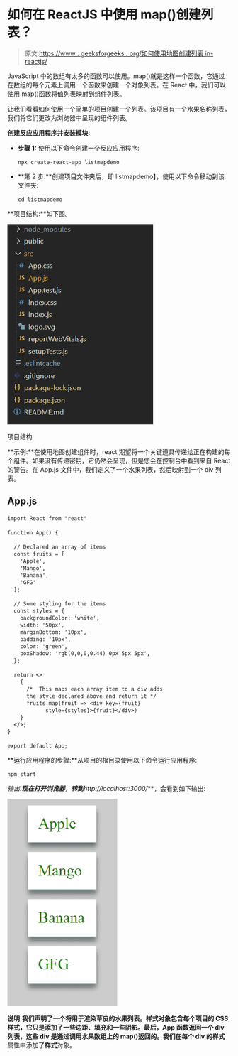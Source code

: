# 如何在 ReactJS 中使用 map()创建列表？

> 原文:[https://www . geeksforgeeks . org/如何使用地图创建列表 in-reactjs/](https://www.geeksforgeeks.org/how-to-use-map-to-create-lists-in-reactjs/)

JavaScript 中的数组有太多的函数可以使用。map()就是这样一个函数，它通过在数组的每个元素上调用一个函数来创建一个对象列表。在 React 中，我们可以使用 map()函数将值列表映射到组件列表。

让我们看看如何使用一个简单的项目创建一个列表。该项目有一个水果名称列表，我们将它们更改为浏览器中呈现的组件列表。

**创建反应应用程序并安装模块:**

*   **步骤 1:** 使用以下命令创建一个反应应用程序:

    ```
    npx create-react-app listmapdemo
    ```

*   **第 2 步:**创建项目文件夹后，即 listmapdemo】，使用以下命令移动到该文件夹:

    ```
    cd listmapdemo
    ```

**项目结构:**如下图。

![](img/f04ae0d8b722a9fff0bd9bd138b29c23.png)

项目结构

**示例:**在使用地图创建组件时，react 期望将一个关键道具传递给正在构建的每个组件。如果没有传递密钥，它仍然会呈现，但是您会在控制台中看到来自 React 的警告。在 App.js 文件中，我们定义了一个水果列表，然后映射到一个 div 列表。

## App.js

```
import React from "react"

function App() {

  // Declared an array of items
  const fruits = [
    'Apple',
    'Mango',
    'Banana',
    'GFG'
  ];

  // Some styling for the items
  const styles = {
    backgroundColor: 'white',
    width: '50px',
    marginBottom: '10px',
    padding: '10px',
    color: 'green',
    boxShadow: 'rgb(0,0,0,0.44) 0px 5px 5px',
  };

  return <>
    {
      /*  This maps each array item to a div adds
      the style declared above and return it */
      fruits.map(fruit => <div key={fruit} 
            style={styles}>{fruit}</div>)
    }
  </>;
}

export default App;
```

**运行应用程序的步骤:**从项目的根目录使用以下命令运行应用程序:

```
npm start
```

**输出:**现在打开浏览器，转到***http://localhost:3000/***，会看到如下输出:

![](img/62954123d4df11b09c7f4c9a895c0d6d.png)

**说明:**我们声明了一个将用于渲染草皮的水果列表。**样式**对象包含每个项目的 CSS 样式，它只是添加了一些边距、填充和一些阴影。最后，App 函数返回一个 div 列表，这些 div 是通过调用水果数组上的 map()返回的。我们在每个 div 的**样式**属性中添加了**样式**对象。